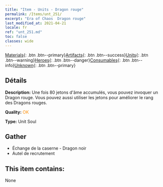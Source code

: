 ```yaml
---
title: "Item - Units - Dragon rouge"
permalink: /Items/unt_251/
excerpt: "Era of Chaos  Dragon rouge"
last_modified_at: 2021-04-21
locale: fr
ref: "unt_251.md"
toc: false
classes: wide
---
```

 [Materials](/fr/Items/){: .btn .btn--primary}[Artifacts](/fr/Items/Artifacts/){: .btn .btn--success}[Units](/fr/Items/Units/){: .btn .btn--warning}[Heroes](/fr/Items/Heroes/){: .btn .btn--danger}[Consumables](/fr/Items/Consumables/){: .btn .btn--info}[Unknown](/fr/Items/Unknown/){: .btn .btn--primary}

## Détails
 **Description:** Une fois 80 jetons d'âme accumulés, vous pouvez invoquer un Dragon rouge. Vous pouvez aussi utiliser les jetons pour améliorer le rang des Dragons rouges.

 **Quality:** <span style="color: #FF8C00">OK</span>

 **Type:** Unit Soul

## Gather

*    Échange de la caserne - Dragon noir 
*    Autel de recrutement 

## This item contains:

  None

